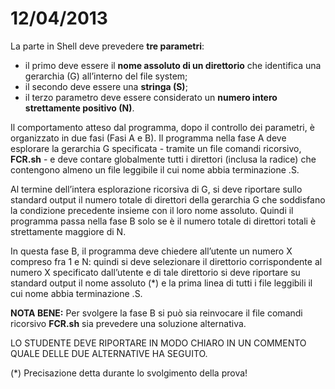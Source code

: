 # 12/04/2013
La parte in Shell deve prevedere **tre parametri**: 
- il primo deve essere il **nome assoluto di un direttorio** che identifica una gerarchia (G) all’interno del file system;
- il secondo deve essere una **stringa (S)**;
- il terzo parametro deve essere considerato un **numero intero strettamente positivo (N)**. 

Il comportamento atteso dal programma, dopo il controllo dei parametri, è organizzato in due fasi (Fasi A e B).
Il programma nella fase A deve esplorare la gerarchia G specificata - tramite un file comandi ricorsivo, **FCR.sh** - e
deve contare globalmente tutti i direttori (inclusa la radice) che contengono almeno un file
leggibile il cui nome abbia terminazione .S.

Al termine dell’intera esplorazione ricorsiva di G, si deve riportare sullo standard output il numero totale di
direttori della gerarchia G che soddisfano la condizione precedente insieme con il loro nome assoluto. Quindi il
programma passa nella fase B solo se è il numero totale di direttori totali è strettamente maggiore di N.

In questa fase B, il programma deve chiedere all’utente un numero X compreso fra 1 e N: quindi si deve selezionare il
direttorio corrispondente al numero X specificato dall’utente e di tale direttorio si deve riportare su standard
output il nome assoluto (*) e la prima linea di tutti i file leggibili il cui nome abbia terminazione .S.

**NOTA BENE:** Per svolgere la fase B si può sia reinvocare il file comandi ricorsivo **FCR.sh** sia prevedere una
soluzione alternativa.

LO STUDENTE DEVE RIPORTARE IN MODO CHIARO IN UN COMMENTO QUALE DELLE DUE ALTERNATIVE HA SEGUITO.

(*) Precisazione detta durante lo svolgimento della prova!